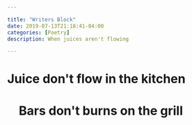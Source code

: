 ```yaml
---

title: "Writers Block"
date: 2019-07-13T21:18:41-04:00
categories: [Poetry]
description: When juices aren't flowing

---
```


# Juice don't flow in the kitchen
#     Bars don't burns on the grill
